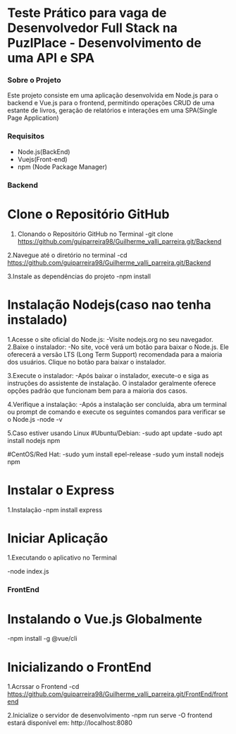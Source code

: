 # Teste Prático para vaga de Desenvolvedor Full Stack na PuzlPlace - Desenvolvimento de uma API e SPA

### Sobre o Projeto
Este projeto consiste em uma aplicação desenvolvida em Node.js para o backend e Vue.js para o frontend, permitindo operações CRUD de uma estante de livros, geração de relatórios e interações em uma SPA(Single Page Application)

### Requisitos
- Node.js(BackEnd)
- Vuejs(Front-end)
- npm (Node Package Manager)

### Backend

# Clone o Repositório GitHub
1. Clonando o Repositório GitHub no Terminal
   -git clone https://github.com/guiparreira98/Guilherme_valli_parreira.git/Backend

2.Navegue até o diretório no terminal
   -cd https://github.com/guiparreira98/Guilherme_valli_parreira.git/Backend

3.Instale as dependências do projeto
   -npm install
   

# Instalação Nodejs(caso nao tenha instalado)

1.Acesse o site oficial do Node.js:
  -Visite nodejs.org no seu navegador.
2.Baixe o instalador:
  -No site, você verá um botão para baixar o Node.js. Ele oferecerá a versão LTS (Long Term Support) recomendada para a maioria dos usuários. Clique no botão para baixar o instalador.

3.Execute o instalador:
  -Após baixar o instalador, execute-o e siga as instruções do assistente de instalação. O instalador geralmente oferece opções padrão que funcionam bem para a maioria dos casos.

4.Verifique a instalação:
  -Após a instalação ser concluída, abra um terminal ou prompt de comando e execute os seguintes comandos para verificar se o Node.js
  -node -v
  
5.Caso estiver usando Linux
  #Ubuntu/Debian:
  -sudo apt update
  -sudo apt install nodejs npm

  #CentOS/Red Hat:
  -sudo yum install epel-release
  -sudo yum install nodejs npm

# Instalar o Express

1.Instalação
   -npm install express

# Iniciar Aplicação

1.Executando o aplicativo no Terminal
    
   -node index.js

### FrontEnd

# Instalando o Vue.js Globalmente
   -npm install -g @vue/cli

# Inicializando o FrontEnd
   1.Acrssar o Frontend
      -cd https://github.com/guiparreira98/Guilherme_valli_parreira.git/FrontEnd/frontend
      
   2.Inicialize o servidor de desenvolvimento
      -npm run serve
      -O frontend estará disponível em: http://localhost:8080

